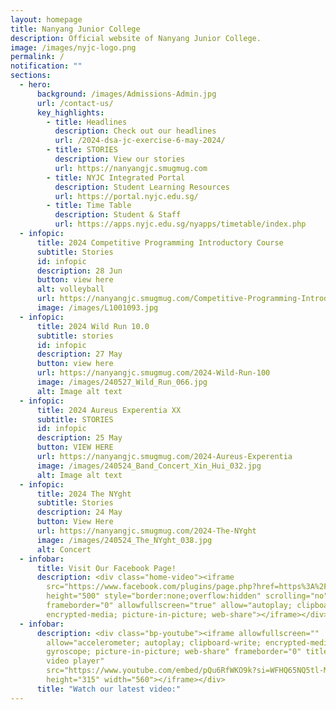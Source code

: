 ```yaml
---
layout: homepage
title: Nanyang Junior College
description: Official website of Nanyang Junior College.
image: /images/nyjc-logo.png
permalink: /
notification: ""
sections:
  - hero:
      background: /images/Admissions-Admin.jpg
      url: /contact-us/
      key_highlights:
        - title: Headlines
          description: Check out our headlines
          url: /2024-dsa-jc-exercise-6-may-2024/
        - title: STORIES
          description: View our stories
          url: https://nanyangjc.smugmug.com
        - title: NYJC Integrated Portal
          description: Student Learning Resources
          url: https://portal.nyjc.edu.sg/
        - title: Time Table
          description: Student & Staff
          url: https://apps.nyjc.edu.sg/nyapps/timetable/index.php
  - infopic:
      title: 2024 Competitive Programming Introductory Course
      subtitle: Stories
      id: infopic
      description: 28 Jun
      button: view here
      alt: volleyball
      url: https://nanyangjc.smugmug.com/Competitive-Programming-Introductory-Course
      image: /images/L1001093.jpg
  - infopic:
      title: 2024 Wild Run 10.0
      subtitle: stories
      id: infopic
      description: 27 May
      button: view here
      url: https://nanyangjc.smugmug.com/2024-Wild-Run-100
      image: /images/240527_Wild_Run_066.jpg
      alt: Image alt text
  - infopic:
      title: 2024 Aureus Experentia XX
      subtitle: STORIES
      id: infopic
      description: 25 May
      button: VIEW HERE
      url: https://nanyangjc.smugmug.com/2024-Aureus-Experentia
      image: /images/240524_Band_Concert_Xin_Hui_032.jpg
      alt: Image alt text
  - infopic:
      title: 2024 The NYght
      subtitle: Stories
      description: 24 May
      button: View Here
      url: https://nanyangjc.smugmug.com/2024-The-NYght
      image: /images/240524_The_NYght_038.jpg
      alt: Concert
  - infobar:
      title: Visit Our Facebook Page!
      description: <div class="home-video"><iframe
        src="https://www.facebook.com/plugins/page.php?href=https%3A%2F%2Fwww.facebook.com%2FNanyangjc%2F&tabs=timeline&width=340&height=500&small_header=false&adapt_container_width=true&hide_cover=false&show_facepile=true&appId"
        height="500" style="border:none;overflow:hidden" scrolling="no"
        frameborder="0" allowfullscreen="true" allow="autoplay; clipboard-write;
        encrypted-media; picture-in-picture; web-share"></iframe></div>
  - infobar:
      description: <div class="bp-youtube"><iframe allowfullscreen=""
        allow="accelerometer; autoplay; clipboard-write; encrypted-media;
        gyroscope; picture-in-picture; web-share" frameborder="0" title="YouTube
        video player"
        src="https://www.youtube.com/embed/pQu6RfWKO9k?si=WFHQ65NQ5tl-M84f"
        height="315" width="560"></iframe></div>
      title: "Watch our latest video:"
---
```

